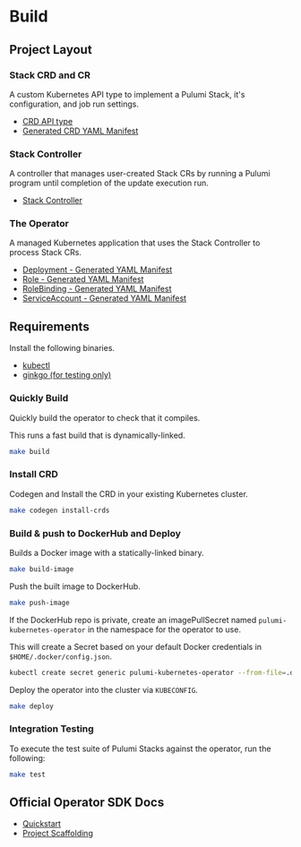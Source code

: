 # Build

## Project Layout

### Stack CRD and CR

A custom Kubernetes API type to implement a Pulumi Stack, it's configuration,
and job run settings.

- [CRD API type](../pkg/apis/pulumi/v1alpha1/stack_types.go)
- [Generated CRD YAML Manifest](../deploy/crds/pulumi.com_stacks.yaml)

### Stack Controller

A controller that manages user-created Stack CRs by running a Pulumi program until
completion of the update execution run.

- [Stack Controller](./pkg/controller/stack/stack_controller.go)

### The Operator

A managed Kubernetes application that uses the Stack Controller to process
Stack CRs.

- [Deployment - Generated YAML Manifest](./deploy/yaml/operator.yaml)
- [Role - Generated YAML Manifest](./deploy/yaml/role.yaml)
- [RoleBinding - Generated YAML Manifest](./deploy/yaml/role_binding.yaml)
- [ServiceAccount - Generated YAML Manifest](./deploy/yaml/service_account.yaml)

## Requirements

Install the following binaries.

- [kubectl](https://kubernetes.io/docs/tasks/tools/install-kubectl/#install-kubectl)
- [ginkgo (for testing only)](https://onsi.github.io/ginkgo/)

### Quickly Build

Quickly build the operator to check that it compiles.

This runs a fast build that is dynamically-linked.

```bash
make build
```

### Install CRD

Codegen and Install the CRD in your existing Kubernetes cluster.

```bash
make codegen install-crds
```

### Build & push to DockerHub and Deploy

Builds a Docker image with a statically-linked binary.

```bash
make build-image
```

Push the built image to DockerHub.

```bash
make push-image
```

If the DockerHub repo is private, create an imagePullSecret named
`pulumi-kubernetes-operator` in the namespace for the operator to use.

This will create a Secret based on your default Docker credentials in `$HOME/.docker/config.json`.

```bash
kubectl create secret generic pulumi-kubernetes-operator --from-file=.dockerconfigjson=$HOME/.docker/config.json --type=kubernetes.io/dockerconfigjson
```

Deploy the operator into the cluster via `KUBECONFIG`.

```bash
make deploy
```

### Integration Testing

To execute the test suite of Pulumi Stacks against the operator, run the following:

```bash
make test
```

## Official Operator SDK Docs

- [Quickstart](https://sdk.operatorframework.io/docs/golang/quickstart/)
- [Project Scaffolding](https://sdk.operatorframework.io/docs/golang/references/project-layout/)
